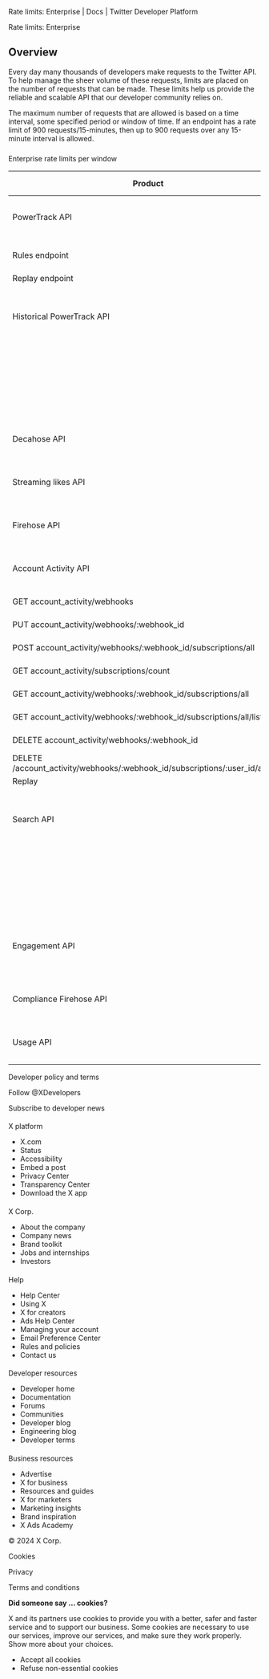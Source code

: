 



Rate limits: Enterprise | Docs | Twitter Developer Platform 





































































































Rate limits: Enterprise



Overview
--------


Every day many thousands of developers make requests to the Twitter API. To help manage the sheer volume of these requests, limits are placed on the number of requests that can be made. These limits help us provide the reliable and scalable API that our developer community relies on. 


The maximum number of requests that are allowed is based on a time interval, some specified period or window of time. If an endpoint has a rate limit of 900 requests/15-minutes, then up to 900 requests over any 15-minute interval is allowed. 






### 
Enterprise rate limits per window




| Product | Endpoint | Rate limit |
| --- | --- | --- |
| PowerTrack API | Streaming endpoint | 60 requests per minute |
| Rules endpoint | 60 requests per minute aggregated across all /rules endpoints |
| Replay endpoint | 5 requests per 5 minutes |
| Historical PowerTrack API |  | 60 Jobs can be created per (UTC) day. |
|  | 30 Jobs can be created per hour. |
|  | 2 Jobs can be estimating concurrently. |
|  | 2 Jobs can be running concurrently. |
| Decahose API |  | 10 requests per minute |
| Streaming likes API |  | 10 requests per minute |
| Firehose API |  | 10 requests per minute |
| Account Activity API | POST account\_activity/webhooks | 15 requests per 15 minutes |
| GET account\_activity/webhooks | 15 requests per 15 minutes |
| PUT account\_activity/webhooks/:webhook\_id | 15 requests per 15 minutes |
| POST account\_activity/webhooks/:webhook\_id/subscriptions/all | 500 requests per 15 minutes |
| GET account\_activity/subscriptions/count | 15 requests per 15 minutes |
| GET account\_activity/webhooks/:webhook\_id/subscriptions/all | 500 requests per 15 minutes |
| GET account\_activity/webhooks/:webhook\_id/subscriptions/all/list | 50 requests per 15 minutes |
| DELETE account\_activity/webhooks/:webhook\_id | 15 requests per 15 minutes |
| DELETE /account\_activity/webhooks/:webhook\_id/subscriptions/:user\_id/all.json | 500 requests per 15 minutes |
| Replay | 5 requests per 15 minutes |
| Search API |  | Per minute rate limit will vary by contract |
|  | 20 requests per second aggregated across either the 30 day data and counts endpoints, or across the full-archive data and counts endpoints |
| Engagement API |  | Per minute rate limit will vary by contract |
| Compliance Firehose API |  | 10 requests per minute |
| Usage API |  | 2 requests per minute |



















Developer policy and terms


Follow @XDevelopers


Subscribe to developer news












#### 
 X platform


* X.com
* Status
* Accessibility
* Embed a post
* Privacy Center
* Transparency Center
* Download the X app




#### 
 X Corp.


* About the company
* Company news
* Brand toolkit
* Jobs and internships
* Investors




#### 
 Help


* Help Center
* Using X
* X for creators
* Ads Help Center
* Managing your account
* Email Preference Center
* Rules and policies
* Contact us




#### 
 Developer resources


* Developer home
* Documentation
* Forums
* Communities
* Developer blog
* Engineering blog
* Developer terms




#### 
 Business resources


* Advertise
* X for business
* Resources and guides
* X for marketers
* Marketing insights
* Brand inspiration
* X Ads Academy









 © 2024 X Corp.
 


Cookies


Privacy


Terms and conditions






















**Did someone say … cookies?**  
  


 X and its partners use cookies to provide you with a better, safer and
 faster service and to support our business. Some cookies are necessary to use
 our services, improve our services, and make sure they work properly.
 Show more about your choices.


 




* Accept all cookies
* Refuse non-essential cookies















